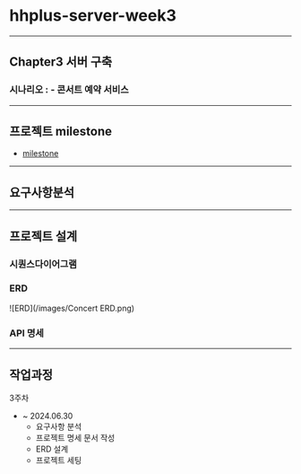 # hhplus-server-week3
---
## Chapter3 서버 구축
### 시나리오 : - 콘서트 예약 서비스
---
## 프로젝트 milestone
- [milestone](https://github.com/cruellaDev/hhplus-server-week3/issues)
---
## 요구사항분석
---
## 프로젝트 설계
### 시퀀스다이어그램
### ERD
![ERD](/images/Concert ERD.png)
### API 명세
---
## 작업과정
3주차
- ~ 2024.06.30
  - 요구사항 분석
  - 프로젝트 명세 문서 작성
  - ERD 설계
  - 프로젝트 세팅

